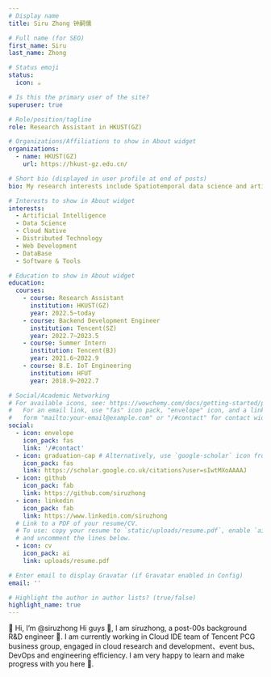 ```yaml
---
# Display name
title: Siru Zhong 钟嗣儒

# Full name (for SEO)
first_name: Siru
last_name: Zhong

# Status emoji
status:
  icon: ☕️

# Is this the primary user of the site?
superuser: true

# Role/position/tagline
role: Research Assistant in HKUST(GZ)

# Organizations/Affiliations to show in About widget
organizations:
  - name: HKUST(GZ)
    url: https://hkust-gz.edu.cn/

# Short bio (displayed in user profile at end of posts)
bio: My research interests include Spatiotemporal data science and artificial intelligence.

# Interests to show in About widget
interests:
  - Artificial Intelligence
  - Data Science
  - Cloud Native
  - Distributed Technology
  - Web Development
  - DataBase
  - Software & Tools

# Education to show in About widget
education:
  courses:
    - course: Research Assistant
      institution: HKUST(GZ)
      year: 2022.5~today
    - course: Backend Development Engineer
      institution: Tencent(SZ)
      year: 2022.7~2023.5
    - course: Summer Intern
      institution: Tencent(BJ)
      year: 2021.6~2022.9
    - course: B.E. IoT Engineering
      institution: HFUT
      year: 2018.9~2022.7

# Social/Academic Networking
# For available icons, see: https://wowchemy.com/docs/getting-started/page-builder/#icons
#   For an email link, use "fas" icon pack, "envelope" icon, and a link in the
#   form "mailto:your-email@example.com" or "/#contact" for contact widget.
social:
  - icon: envelope
    icon_pack: fas
    link: '/#contact'
  - icon: graduation-cap # Alternatively, use `google-scholar` icon from `ai` icon pack
    icon_pack: fas
    link: https://scholar.google.co.uk/citations?user=sIwtMXoAAAAJ
  - icon: github
    icon_pack: fab
    link: https://github.com/siruzhong
  - icon: linkedin
    icon_pack: fab
    link: https://www.linkedin.com/siruzhong
  # Link to a PDF of your resume/CV.
  # To use: copy your resume to `static/uploads/resume.pdf`, enable `ai` icons in `params.yaml`,
  # and uncomment the lines below.
  - icon: cv
    icon_pack: ai
    link: uploads/resume.pdf

# Enter email to display Gravatar (if Gravatar enabled in Config)
email: ''

# Highlight the author in author lists? (true/false)
highlight_name: true
---
```


👋 Hi, I’m @siruzhong
Hi guys 👀, I am siruzhong, a post-00s background R&D engineer 🌱. I am currently working in Cloud IDE team of Tencent PCG business group, engaged in cloud research and development、event bus、DevOps and engineering efficiency. I am very happy to learn and make progress with you here 💞️.

